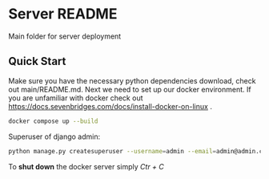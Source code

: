 # Server README  
Main folder for server deployment

## Quick Start  
Make sure you have the necessary python dependencies download, check out main/README.md. Next we need to set up our docker environment. If you are unfamiliar with docker check out https://docs.sevenbridges.com/docs/install-docker-on-linux .
```bash
docker compose up --build
```

Superuser of django admin: 
```bash
python manage.py createsuperuser --username=admin --email=admin@admin.com
```

To **shut down** the docker server simply *Ctr + C*